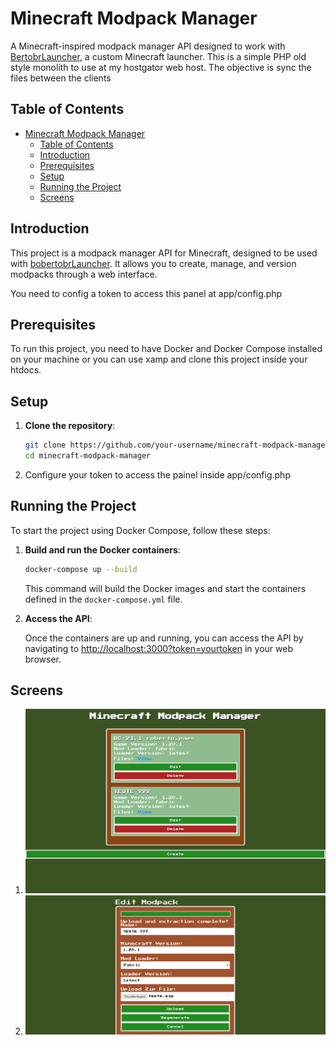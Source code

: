 # Minecraft Modpack Manager

A Minecraft-inspired modpack manager API designed to work with [BertobrLauncher](https://github.com/brutalzinn/bertobrlauncher), a custom Minecraft launcher.
This is a simple PHP old style monolith to use at my hostgator web host. The objective is sync the files between the clients


## Table of Contents
- [Minecraft Modpack Manager](#minecraft-modpack-manager)
  - [Table of Contents](#table-of-contents)
  - [Introduction](#introduction)
  - [Prerequisites](#prerequisites)
  - [Setup](#setup)
  - [Running the Project](#running-the-project)
  - [Screens](#screens)

## Introduction

This project is a modpack manager API for Minecraft, designed to be used with [bobertobrLauncher](https://github.com/brutalzinn/bertobrlauncher). It allows you to create, manage, and version modpacks through a web interface.

You need to config a token to access this panel at app/config.php

## Prerequisites

To run this project, you need to have Docker and Docker Compose installed on your machine or you can use xamp and clone this project inside your htdocs.
   
## Setup

1. **Clone the repository**:
    ```bash
    git clone https://github.com/your-username/minecraft-modpack-manager.git
    cd minecraft-modpack-manager
    ```

2. Configure your token to access the painel inside app/config.php

## Running the Project

To start the project using Docker Compose, follow these steps:

1. **Build and run the Docker containers**:
    ```bash
    docker-compose up --build
    ```

    This command will build the Docker images and start the containers defined in the `docker-compose.yml` file.

2. **Access the API**:

    Once the containers are up and running, you can access the API by navigating to [http://localhost:3000?token=yourtoken](http://localhost:3000?token=yourtoken) in your web browser.

## Screens 

1. <img src="docs/home.png">
2. <img src="docs/edit.png">





